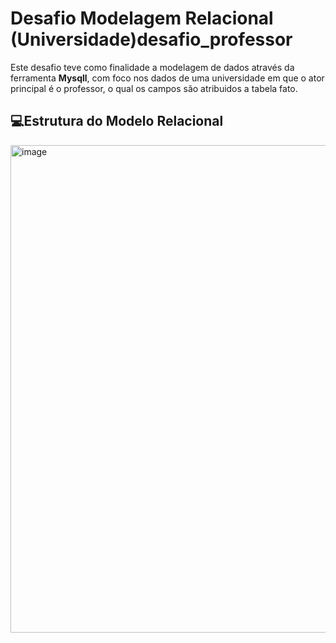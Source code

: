 # Desafio Modelagem Relacional (Universidade)desafio_professor
Este desafio teve como finalidade a modelagem de dados através da ferramenta **Mysqll**, com foco nos dados de uma universidade em que o ator principal é o professor, o qual os campos são atribuidos a tabela fato.


##  💻Estrutura do Modelo Relacional 


<img width="1312" height="780" alt="image" src="https://github.com/user-attachments/assets/1542280f-91c6-4f42-a6b8-b30d9f43ac70" />

